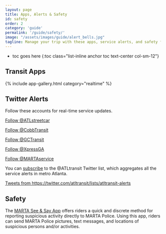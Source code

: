```yaml
---
layout: page
title: Apps, Alerts & Safety
id: safety
order: 2
category: 'guide'
permalink: '/guide/safety/'
image: "/assets/images/guide/alert_bells.jpg"
tagline: Manage your trip with these apps, service alerts, and safety features.
---
```


* toc goes here
{:toc class="list-inline anchor toc text-center col-sm-12"}

## **Transit Apps**

{% include app-gallery.html category="realtime" %}

   
## **Twitter Alerts**

Follow these accounts for real-time service updates.

<a class="twitter-follow-button"
  href="https://twitter.com/atlstreetcar"
  data-size="large">
  Follow @ATLstreetcar</a>

<a class="twitter-follow-button"
  href="https://twitter.com/cobbtransit"
  data-size="large">
  Follow @CobbTransit</a>

<a class="twitter-follow-button"
  href="https://twitter.com/gctransit"
  data-size="large">
  Follow @GCTransit</a>

<a class="twitter-follow-button"
  href="https://twitter.com/xpressga"
  data-size="large">
Follow @XpressGA</a>

<a class="twitter-follow-button"
  href="https://twitter.com/martaservice"
  data-size="large">
Follow @MARTAservice</a>




You can [subscribe](https://twitter.com/ATLtransit/lists/atltransit-alerts) to the @ATLtransit Twitter list, which aggregates all the service alerts in metro Atlanta.

<div class="col-md-offset-2">
<a class="twitter-timeline"  href="https://twitter.com/atltransit/lists/atltransit-alerts" data-widget-id="704775734599012352">Tweets from https://twitter.com/atltransit/lists/atltransit-alerts</a>
<script>!function(d,s,id){var js,fjs=d.getElementsByTagName(s)[0],p=/^http:/.test(d.location)?'http':'https';if(!d.getElementById(id)){js=d.createElement(s);js.id=id;js.src=p+"://platform.twitter.com/widgets.js";fjs.parentNode.insertBefore(js,fjs);}}(document,"script","twitter-wjs");</script>
</div>
   

<!--## **Email/SMS Updates**

Sign up for future email and SMS service updates to stay informed to get info on just the routes you care about. (Expected Late 2016)

{% include forms/alerts_signup.html size="col-sm-5 col-xs-7 col-md-4" %}-->
   

## **Safety**

The [MARTA See & Say App](http://www.itsmarta.com/developers/app-station.aspx#) offers riders a quick and discrete method for reporting suspicious activity directly to MARTA Police. Using this app, riders can send MARTA Police pictures, text messages, and locations of suspicious persons and/or activities.


